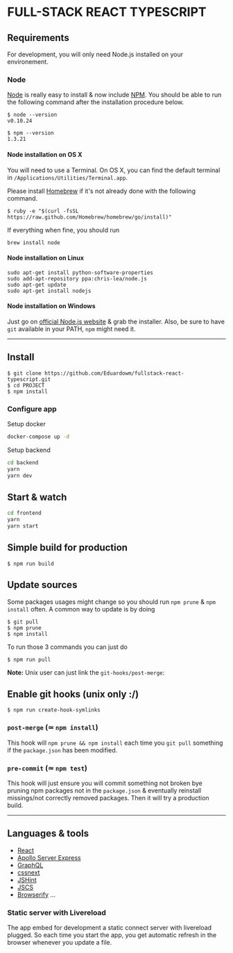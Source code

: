 # FULL-STACK REACT TYPESCRIPT

## Requirements

For development, you will only need Node.js installed on your environement.

### Node

[Node](http://nodejs.org/) is really easy to install & now include [NPM](https://npmjs.org/).
You should be able to run the following command after the installation procedure
below.

    $ node --version
    v0.10.24

    $ npm --version
    1.3.21

#### Node installation on OS X

You will need to use a Terminal. On OS X, you can find the default terminal in
`/Applications/Utilities/Terminal.app`.

Please install [Homebrew](http://brew.sh/) if it's not already done with the following command.

    $ ruby -e "$(curl -fsSL https://raw.github.com/Homebrew/homebrew/go/install)"

If everything when fine, you should run

    brew install node

#### Node installation on Linux

    sudo apt-get install python-software-properties
    sudo add-apt-repository ppa:chris-lea/node.js
    sudo apt-get update
    sudo apt-get install nodejs

#### Node installation on Windows

Just go on [official Node.js website](http://nodejs.org/) & grab the installer.
Also, be sure to have `git` available in your PATH, `npm` might need it.

---

## Install

    $ git clone https://github.com/Eduardowm/fullstack-react-typescript.git
    $ cd PROJECT
    $ npm install

### Configure app

Setup docker 
```sh
docker-compose up -d
```

Setup backend
```sh
cd backend
yarn
yarn dev
```

## Start & watch

```sh
cd frontend
yarn
yarn start
```

## Simple build for production

    $ npm run build

## Update sources

Some packages usages might change so you should run `npm prune` & `npm install` often.
A common way to update is by doing

    $ git pull
    $ npm prune
    $ npm install

To run those 3 commands you can just do

    $ npm run pull

**Note:** Unix user can just link the `git-hooks/post-merge`:

## Enable git hooks (unix only :/)

    $ npm run create-hook-symlinks

### `post-merge` (≃ `npm install`)

This hook will `npm prune && npm install` each time you `git pull` something if the `package.json` has been modified.

### `pre-commit` (≃ `npm test`)

This hook will just ensure you will commit something not broken bye pruning npm packages not in the `package.json` & eventually reinstall missings/not correctly removed packages.
Then it will try a production build.

---

## Languages & tools

- [React](http://facebook.github.io/react)
- [Apollo Server Express](https://www.npmjs.com/package/apollo-server-express)
- [GraphQL](https://graphql.org/)
- [cssnext](http://cssnext.putaindecode.io)
- [JSHint](http://www.jshint.com/docs/)
- [JSCS](https://npmjs.org/package/jscs)
- [Browserify](http://browserify.org/)
...

### Static server with Livereload

The app embed for development a static connect server with livereload plugged.
So each time you start the app, you get automatic refresh in the browser whenever you update a file.
